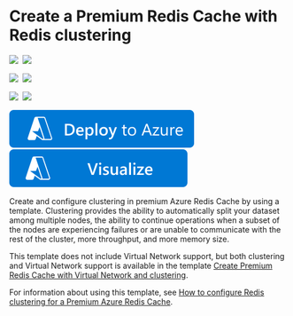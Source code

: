 # Create a Premium Redis Cache with Redis clustering

<IMG SRC="https://azurequickstartsservice.blob.core.windows.net/badges/201-redis-premium-cluster-diagnostics/PublicLastTestDate.svg" />&nbsp;
<IMG SRC="https://azurequickstartsservice.blob.core.windows.net/badges/201-redis-premium-cluster-diagnostics/PublicDeployment.svg" />&nbsp;

<IMG SRC="https://azurequickstartsservice.blob.core.windows.net/badges/201-redis-premium-cluster-diagnostics/FairfaxLastTestDate.svg" />&nbsp;
<IMG SRC="https://azurequickstartsservice.blob.core.windows.net/badges/201-redis-premium-cluster-diagnostics/FairfaxDeployment.svg" />&nbsp;

<IMG SRC="https://azurequickstartsservice.blob.core.windows.net/badges/201-redis-premium-cluster-diagnostics/BestPracticeResult.svg" />&nbsp;
<IMG SRC="https://azurequickstartsservice.blob.core.windows.net/badges/201-redis-premium-cluster-diagnostics/CredScanResult.svg" />&nbsp;

<a href="https://portal.azure.com/#create/Microsoft.Template/uri/https%3A%2F%2Fraw.githubusercontent.com%2Fazure%2Fazure-quickstart-templates%2Fmaster%2F201-redis-premium-cluster-diagnostics%2Fazuredeploy.json" target="_blank">
    <img src="https://raw.githubusercontent.com/Azure/azure-quickstart-templates/master/1-CONTRIBUTION-GUIDE/images/deploytoazure.svg"/>
</a>
<a href="http://armviz.io/#/?load=https%3A%2F%2Fraw.githubusercontent.com%2FAzure%2Fazure-quickstart-templates%2Fmaster%2F201-redis-premium-cluster-diagnostics%2Fazuredeploy.json" target="_blank">
    <img src="https://raw.githubusercontent.com/Azure/azure-quickstart-templates/master/1-CONTRIBUTION-GUIDE/images/visualizebutton.svg"/>
</a>

Create and configure clustering in premium Azure Redis Cache by using a template. Clustering provides the ability to automatically split your dataset among multiple nodes, the ability to continue operations when a subset of the nodes are experiencing failures or are unable to communicate with the rest of the cluster, more throughput, and more memory size.

This template does not include Virtual Network support, but both clustering and Virtual Network support is available in the template [Create Premium Redis Cache with Virtual Network and clustering](https://azure.microsoft.com/documentation/templates/201-redis-premium-vnet-cluster-diagnostics/).

For information about using this template, see [How to configure Redis clustering for a Premium Azure Redis Cache](https://azure.microsoft.com/documentation/articles/cache-how-to-premium-clustering/).


